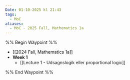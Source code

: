 ```yaml
---
Date: 01-10-2025 kl 21:43
tags:
  - MoC
aliases:
  - MoC - 2025 Fall, Mathematics 1a
---
```

%% Begin Waypoint %%
- [[2024 Fall, Mathematics 1a]]
- **Week 1**
  - [[Lecture 1 - Udsagnslogik eller proportional logic]]

%% End Waypoint %%
